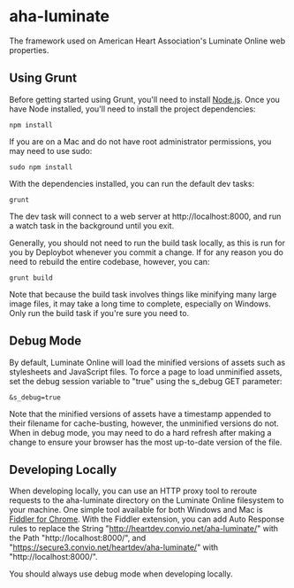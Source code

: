 aha-luminate
============

The framework used on American Heart Association's Luminate Online web properties.

Using Grunt
-----------

Before getting started using Grunt, you'll need to install [Node.js](https://nodejs.org). Once you have Node installed, you'll need to install the project 
dependencies:

```
npm install
```

If you are on a Mac and do not have root administrator permissions, you may need to use sudo:

```
sudo npm install
```

With the dependencies installed, you can run the default dev tasks:

```
grunt
```

The dev task will connect to a web server at http://localhost:8000, and run a watch task in the background until you exit.

Generally, you should not need to run the build task locally, as this is run for you by Deploybot whenever you commit a change. If for any reason you do 
need to rebuild the entire codebase, however, you can:

```
grunt build
```

Note that because the build task involves things like minifying many large image files, it may take a long time to complete, especially on Windows. Only 
run the build task if you're sure you need to.

Debug Mode
----------

By default, Luminate Online will load the minified versions of assets such as stylesheets and JavaScript files. To force a page to load unminified assets, 
set the debug session variable to "true" using the s_debug GET parameter:

```
&s_debug=true
```

Note that the minified versions of assets have a timestamp appended to their filename for cache-busting, however, the unminified versions do not. When in 
debug mode, you may need to do a hard refresh after making a change to ensure your browser has the most up-to-date version of the file.

Developing Locally
------------------

When developing locally, you can use an HTTP proxy tool to reroute requests to the aha-luminate directory on the Luminate Online filesystem to your 
machine. One simple tool available for both Windows and Mac is [Fiddler for Chrome](https://chrome.google.com/webstore/detail/fiddler/hkknfnifmbannmgkdliadghepbneplka?hl=en). With the Fiddler extension, you can add Auto Response rules to replace the String 
"http://heartdev.convio.net/aha-luminate/" with the Path "http://localhost:8000/", and "https://secure3.convio.net/heartdev/aha-luminate/" with 
"http://localhost:8000/".

You should always use debug mode when developing locally.